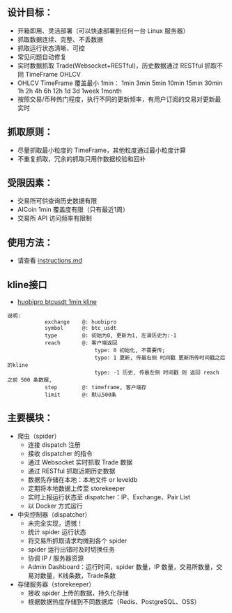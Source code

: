 ## 设计目标：

- 开箱即用、灵活部署（可以快速部署到任何一台 Linux 服务器）
- 抓取数据连续、完整、不丢数据
- 抓取运行状态清晰、可控
- 常见问题自动修复
- 实时数据抓取 Trade(Websocket+RESTful)，历史数据通过 RESTful 抓取不同 TimeFrame OHLCV
- OHLCV TimeFrame 覆盖最小 1min： 1min 3min 5min 10min 15min 30min 1h 2h 4h 6h 12h 1d 3d 1week 1month
- 按照交易/币种热门程度，执行不同的更新频率，有用户订阅的交易对更新最实时


## 抓取原则：

- 尽量抓取最小粒度的 TimeFrame，其他粒度通过最小粒度计算
- 不重复抓取，冗余的抓取只用作数据校验和回补


## 受限因素：

- 交易所可供查询历史数据有限
- AICoin 1min 覆盖度有限（只有最近1周）
- 交易所 API 访问频率有限制

## 使用方法：
- 请查看 [instructions.md](https://github.com/zhuchen0310/exspider/blob/master/Instructions.md)

## kline接口
- [huobipro btcusdt 1min kline](http://api.ihold.com/v2/coin/ohlcv?exchange=huobipro&symbol=btc_usdt&step=1min)
```
说明:
            exchange    @: huobipro
            symbol      @: btc_usdt
            type        @: 初始为0, 更新为1, 左滑历史为:-1
            reach       @: 客户端返回
                            type: 0 初始化, 不需要传;
                            type: 1 更新, 传最右侧 时间戳 更新所传时间戳之后的kline
                            type: -1 历史, 传最左侧 时间戳 则 返回 reach 之前 500 条数据,
            step        @: timeframe, 客户端存
            limit       @: 默认500条
```

## 主要模块：

- 爬虫（spider）
    - 连接 dispatch 注册
    - 接收 dispatcher 的指令
    - 通过 Websocket 实时抓取 Trade 数据
    - 通过 RESTful 抓取近期历史数据
    - 数据先存储在本地：本地文件 or leveldb 
    - 定期将本地数据上传至 storekeeper
    - 实时上报运行状态至 dispatcher：IP、Exchange、Pair List
    - 以 Docker 方式运行
- 中央控制器（dispatcher）
    - 未完全实现，遗憾！
    - 统计 spider 运行状态
    - 将交易所抓取请求均摊到各个 spider
    - spider 运行出错时及时切换任务
    - 协调 IP / 服务器资源
    - Admin Dashboard：运行时间，spider 数量，IP 数量，交易所数量，交易对数量，K线条数，Trade条数
- 存储服务器（storekeeper）
    - 接收 spider 上传的数据，持久化存储
    - 根据数据热度存储到不同数据库（Redis、PostgreSQL、OSS）

